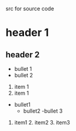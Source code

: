 src for source code

# header 1

## header 2

- bullet 1
- bullet 2

1. item 1
1. item 1

- bullet1
	- bullet2
		-bullet 3

1. item1
	2. item2
		3. item3
